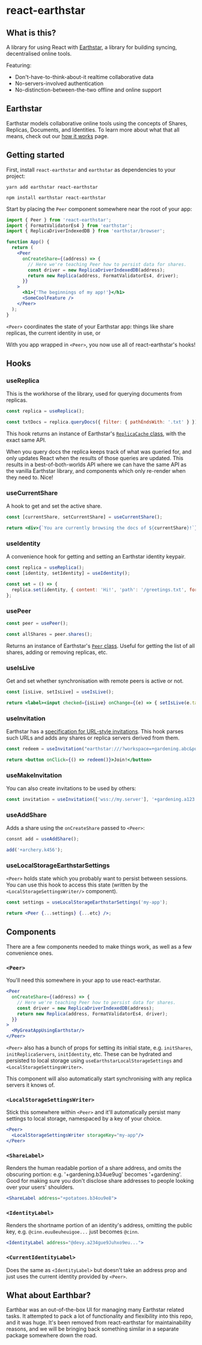# react-earthstar

## What is this?

A library for using React with [Earthstar](https://earthstar-project.org), a library for building syncing, decentralised online tools.

Featuring:

- Don't-have-to-think-about-it realtime collaborative data
- No-servers-involved authentication
- No-distinction-between-the-two offline and online support

## Earthstar

Earthstar models collaborative online tools using the concepts of Shares, Replicas, Documents, and Identities. To learn more about what that all means, check out our [how it works](http://earthstar-project.org/get-started/how-it-works) page.

## Getting started

First, install `react-earthstar` and `earthstar` as dependencies to your project:

```
yarn add earthstar react-earthstar
```

```
npm install earthstar react-earthstar
```

Start by placing the `Peer` component somewhere near the root of your app:

```jsx
import { Peer } from 'react-earthstar';
import { FormatValidatorEs4 } from 'earthstar';
import { ReplicaDriverIndexedDB } from 'earthstar/browser';

function App() {
  return (
    <Peer
      onCreateShare={(address) => {
        // Here we're teaching Peer how to persist data for shares.
        const driver = new ReplicaDriverIndexedDB(address);
        return new Replica(address, FormatValidatorEs4, driver);
      }}
    >
      <h1>{'The beginnings of my app!'}</h1>
      <SomeCoolFeature />
    </Peer>
  );
}
```

`<Peer>`  coordinates the state of your Earthstar app: things like share replicas, the current identity in use, or 

With you app wrapped in `<Peer>`, you now use all of react-earthstar's hooks!

## Hooks

### useReplica

This is the workhorse of the library, used for querying documents from replicas.

```js
const replica = useReplica();

const txtDocs = replica.queryDocs({ filter: { pathEndsWith: '.txt' } });
```

This hook returns an instance of Earthstar's [`ReplicaCache` class](https://doc.deno.land/https://deno.land/x/earthstar@v8.2.4/mod.ts/~/ReplicaCache), with the exact same API.

When you query docs the replica keeps track of what was queried for, and only updates React when the results of those queries are updated. This results in a best-of-both-worlds API where we can have the same API as the vanilla Earthstar library, and components which only re-render when they need to. Nice!

### useCurrentShare

A hook to get and set the active share.

```jsx
const [currentShare, setCurrentShare] = useCurrentShare();

return <div>{`You are currently browsing the docs of ${currentShare}!`}</div>;
```

### useIdentity

A convenience hook for getting and setting an Earthstar identity keypair.

```js
const replica = useReplica();
const [identity, setIdentity] = useIdentity();

const set = () => {
  replica.set(identity, { content: 'Hi!', 'path': '/greetings.txt', format: 'es.4' });
};
```

### usePeer

```js
const peer = usePeer();

const allShares = peer.shares();
```

Returns an instance of Earthstar's [`Peer` class](https://doc.deno.land/https://deno.land/x/earthstar/mod.ts/~/Peer). Useful for getting the list of all shares, adding or removing replicas, etc.

### useIsLive

Get and set whether synchronisation with remote peers is active or not.

```jsx
const [isLive, setIsLive] = useIsLive();

return <label><input checked={isLive} onChange={(e) => { setIsLive(e.target.checked )}} /> Syncing?</label>
```

### useInvitation

Earthstar has a [specification for URL-style invitations](https://github.com/earthstar-project/earthstar/issues/36). This hook parses such URLs and adds any shares or replica servers derived from them.

```jsx
const redeem = useInvitation("earthstar:///?workspace=+gardening.abc&pub=http://pub1.org& v=1");

return <button onClick={() => redeem()}>Join!</button>
```

### useMakeInvitation

You can also create invitations to be used by others:

```js
const invitation = useInvitation(['wss://my.server'], '+gardening.a123');
```

### useAddShare

Adds a share using the `onCreateShare` passed to `<Peer>`:

```js
consnt add = useAddShare();

add('+archery.k456');
```

### useLocalStorageEarthstarSettings

`<Peer>` holds state which you probably want to persist between sessions. You can use this hook to access this state (written by the `<LocalStorageSettingsWriter/>` component).

```jsx
const settings = useLocalStorageEarthstarSettings('my-app');

return <Peer {...settings} {...etc} />;
```

## Components

There are a few components needed to make things work, as well as a few convenience ones.

### `<Peer>`

You'll need this somewhere in your app to use react-earthstar.

```jsx
<Peer
  onCreateShare={(address) => {
    // Here we're teaching Peer how to persist data for shares.
    const driver = new ReplicaDriverIndexedDB(address);
    return new Replica(address, FormatValidatorEs4, driver);
  }}
>
  <MyGreatAppUsingEarthstar/>
</Peer>
```

`<Peer>` also has a bunch of props for setting its initial state, e.g. `initShares`, `initReplicaServers`, `initIdentity`, etc. These can be hydrated and persisted to local storage using `useEarthstarLocalStorageSettings` and `<LocalStorageSettingsWriter>`.

This component will also automatically start synchronising with any replica servers it knows of.

### `<LocalStorageSettingsWriter>`

Stick this somewhere within `<Peer>` and it'll automatically persist many settings to local storage, namespaced by a key of your choice.

```jsx
<Peer>
  <LocalStorageSettingsWriter storageKey="my-app"/>
</Peer>
```

### `<ShareLabel>`

Renders the human readable portion of a share address, and omits the obscuring portion: e.g. '+gardening.b34ue9ug' becomes '+gardening'. Good for making sure you don't disclose share addresses to people looking over your users' shoulders.

```jsx
<ShareLabel address="+potatoes.b34ou9e8">
```

### `<IdentityLabel>`

Renders the shortname portion of an identity's address, omitting the public key, e.g. `@cinn.euu8euheuigoe...` just becomes `@cinn`.

```jsx
<IdentityLabel address="@devy.a234gue9Juhxo9eu...">
```

### `<CurrentIdentityLabel>`

Does the same as `<IdentityLabel>` but doesn't take an address prop and just uses the current identity provided by `<Peer>`.

## What about Earthbar?

Earthbar was an out-of-the-box UI for managing many Earthstar related tasks. It attempted to pack a lot of functionality and flexibility into this repo, and it was huge. It's been removed from react-earthstar for maintainability reasons, and we will be bringing back something similar in a separate package somewhere down the road.
